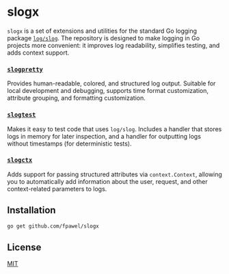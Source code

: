 # slogx

`slogx` is a set of extensions and utilities for the standard Go logging package [`log/slog`](https://pkg.go.dev/log/slog). The repository is designed to make logging in Go projects more convenient: it improves log readability, simplifies testing, and adds context support.

### [`slogpretty`](slogpretty/slogpretty.md)

Provides human-readable, colored, and structured log output. Suitable for local development and debugging, supports time format customization, attribute grouping, and formatting customization.

### [`slogtest`](slogtest/slogtest.md)

Makes it easy to test code that uses `log/slog`. Includes a handler that stores logs in memory for later inspection, and a handler for outputting logs without timestamps (for deterministic tests).

### [`slogctx`](slogctx/slogctx.md)

Adds support for passing structured attributes via `context.Context`, allowing you to automatically add information about the user, request, and other context-related parameters to logs.

## Installation

```sh
go get github.com/fpawel/slogx
```

## License

[MIT](LICENSE)